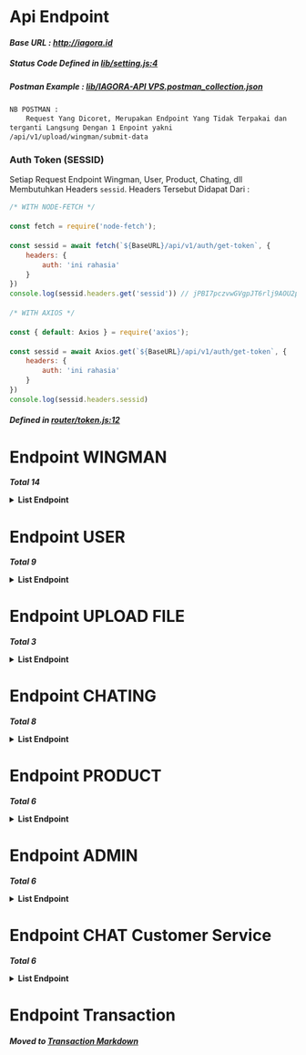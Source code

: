 # **Api Endpoint**

#### ***Base URL : http://iagora.id***

##### *Status Code Defined in <a href="https://github.com/IAGORA-Project/BE-API/blob/main/lib/setting.js#L4" target="__blank">lib/setting.js:4</a>*

##### *Postman Example : <a href="https://github.com/IAGORA-Project/BE-API/blob/main/imageMD" target="__blank">lib/IAGORA-API VPS.postman_collection.json</a>*

```text
NB POSTMAN : 
    Request Yang Dicoret, Merupakan Endpoint Yang Tidak Terpakai dan terganti Langsung Dengan 1 Enpoint yakni /api/v1/upload/wingman/submit-data
```

### Auth Token (SESSID)

Setiap Request Endpoint Wingman, User, Product, Chating, dll Membutuhkan Headers `sessid`. Headers Tersebut Didapat Dari :

```js
/* WITH NODE-FETCH */

const fetch = require('node-fetch');

const sessid = await fetch(`${BaseURL}/api/v1/auth/get-token`, {
    headers: {
        auth: 'ini rahasia'
    }
})
console.log(sessid.headers.get('sessid')) // jPBI7pczvwGVgpJT6rlj9AOU2pHn81

/* WITH AXIOS */

const { default: Axios } = require('axios');

const sessid = await Axios.get(`${BaseURL}/api/v1/auth/get-token`, {
    headers: {
        auth: 'ini rahasia'
    }
})
console.log(sessid.headers.sessid)
```

##### *Defined in <a href="https://github.com/IAGORA-Project/BE-API/blob/main/router/token.js#L12" target="__blank">router/token.js:12</a>*

# Endpoint WINGMAN

***Total 14***

**<details><summary>List Endpoint</summary>**

##### *Defined in <a href="https://github.com/IAGORA-Project/BE-API/blob/main/router/wingman/router_wingman.js" target="__blank">router/wingman/router_wingman.js</a>*

### **1. Pendaftaran (Input No HP)**

Mengirimkan OTP Ke Nomer WhatsApp Target Menggunakan [WA-API](https://github.com/IAGORA-Project/WA-API)

**`URL : ${BaseURL}/api/v1/wingman/send-otp-wingman`**

<center><img src="imageMD/img_1.png" height="200"></center>

**METHOD : POST**

***BODY (no_hp) :***

```js
{
    "no_hp": "6287715579966"
}
```

***HEADERS (sessid) :***

```js
headers: {
    "sessid": "abcdefghi" // Random String From /api/v1/auth/get-token
}
```

***EXAMPLE REQUEST NODE JS :***

```js

const fetch = require('node-fetch');

const send = await fetch(`${BaseURL}/api/v1/wingman/send-otp-wingman`, {
    method: 'POST',
    credentials: 'include',
    body: JSON.stringify({
        "no_hp": "6287715579966",
    }),
    headers: {
        'Accept': "application/json",
        'Content-Type': 'application/json',
        'sessid': sessid.headers.get('sessid'),
    },
})
```

### **2. Input OTP**

Login Wingman Dengan Menggunakan OTP, Jika Wingman Belum terdaftar Otomatis akan Dibuat Data `null` pada Beberapa Field DB. Untuk Mengisinya/Push DB Gunakan Endpoint `/register-wingman`

**`URL : ${BaseURL}/api/v1/wingman/login-wingman`**

<center><img src="imageMD/img_2.png" width="200"></center>

**METHOD : POST**

***BODY (no_np, otp) :***

```js
{
    "no_hp": "6287715579966",
    "otp": "123456" // Random Numbers From WhatsApp
}
```

***HEADERS (sessid) :***

```js
headers: {
    "sessid": "abcdefghi"
}
```

### **3. SUBMIT & PREVIEW IMAGE WINGMAN**

Data Submit Wingman Sementara Disimpan Didalam JSON, Gunakan Endpoint `/api/v1/wingman/register-wingman` Untuk Push JSON ke MongoDB (Pastikan Sudah Login). Pada Endpoint ini Juga Upload KTP & SKCK Wingman.

**`URL : ${BaseURL}/api/v1/upload/wingman/submit-data`**

<center><img src="imageMD/img_3.png" width="200"></center>

**METHOD : POST**

***BODY : (nama, email, alamat, kota, pasar, bank, no_rek, nama_rek)***

```js
{
    "nama": "Udin",
    "email": "udin@email.com",
    "alamat": "Jln pattimura",
    "kota": "Balikpapan",
    "pasar": "Rawa-Indah",
    "bank": "BRI",
    "no_rek": "123456789101112",
    "nama_rek": "Udin Sukamaju",
}
```

***HEADERS (sessid, cookie, client-type) :***

```js
headers: {
    "sessid": "abcdefghi",
    "cookie": "jwt=abcdef", // Cookie JWT Dari Login
    "client-type": "wingman" // Karena Endpoint Ini Akan Diakses Oleh Wingman
}
```

***EXAMPLE REQUEST NODE JS :***

```js

const { default: Axios } = require('axios');
const FormData = require('form-data');
const fs = require('fs-extra');

const fd = new FormData();
fd.append('nama', 'Udin');
fd.append('email', 'udin@email.com');
fd.append('alamat', 'Jln pattimura');
fd.append('kota', 'Balikpapan');
fd.append('pasar', 'Rawa-Indah');
fd.append('bank', 'BRI');
fd.append('no_rek', '123456789101112');
fd.append('nama_rek', 'Udin Sukamaju');
fd.append('file', fs.createReadStream('./image/ktp_example.png')); // Upload KTP
fd.append('file', fs.createReadStream('./image/skck_example.png')); // Upload SKCK
Axios({
        method: 'POST',
        withCredentials: true,
        url: `${BaseURL}/api/v1/upload/wingman/submit-data`,
        data: fd,
        headers: {  
            'content-type': `multipart/form-data; boundary=${fd._boundary}`,
            'cookie': 'jwt=eyJhbGciOiJIUzI1NiIsInR5cCI6IkpXVCJ9.eyJpZCI6IjYxZjdlZWIxZGM4OTYzODA1NWVhZmVmOCIsImlhdCI6MTY0MzYzODQ5NSwiZXhwIjoxNjQzNjQyMDk1fQ.W2az25O7a2AvoUAZvkQdgADkj136HlqnO3T3xxWt61Q',
            'sessid': sessid.headers.get('sessid'),
            'client-type': 'wingman',
        }
})
```
Adapun Response Yang Diberikan Digunakan Sebagai Preview Data JSON Sebelum di Push ke MonggoDB

<center><img src="imageMD/img_4.png" width="200"></center>


### **4. REGISTRASI PUSH DB WINGMAN**

Memperbarui Data `null` Saat Login Dan Mengganti Dengan Apa Yang sudah d Submit (Pastikan Sudah Submit Mengakses Endpoint No 3 Diatas)

**`URL : ${BaseURL}/api/v1/wingman/register-wingman`**

**`NO IMG`**

**METHOD : GET**

***HEADERS (sessid, cookie, client-type) :***

```js
headers: {
    "sessid": "abcdefghi",
    "cookie": "jwt=abcdef", 
    "client-type": "wingman" 
}
```


### **5. GET/CHECK DATA WINGMAN**

Melihat Data Wingman Yang Tersimpan di MongoDB (Pastikan Sudah Login)

**`URL : ${BaseURL}/api/v1/wingman/wingman-data`**

<center><img src="imageMD/img_5.png" width="200"></center>

**METHOD : GET**

***HEADERS (sessid, cookie, client-type) :***

```js
headers: {
    "sessid": "abcdefghi",
    "cookie": "jwt=abcdef", 
    "client-type": "wingman" 
}
```

***EXAMPLE REQUEST NODE JS :***

```js

const fetch = require('node-fetch');

const get = await fetch(`${BaseURL}/api/v1/wingman/wingman-data`, {
    credentials: "include",
    headers: {
        'client-type': 'wingman',
        'sessid': sessid.headers.get('sessid'),
        'cookie': 'jwt=eyJhbGciOiJIUzI1NiIsInR5cCI6IkpXVCJ9.eyJpZCI6IjYxZjdlZWIxZGM4OTYzODA1NWVhZmVmOCIsImlhdCI6MTY0MzYzODQ5NSwiZXhwIjoxNjQzNjQyMDk1fQ.W2az25O7a2AvoUAZvkQdgADkj136HlqnO3T3xxWt61Q',
    },
})

return get.json()
```

### **6. INPUT PIN WINGMAN**

Input PIN Wingman. PIN Digunakan Untuk Login Kembali Jika JWT Expired / Bukan Logout

**`URL : ${BaseURL}/api/v1/wingman/input-pin`**

**`NO IMG`**

**METHOD : POST**

***BODY : (pin)***

```js
{
    "pin": "1234" // PIN 4 Digit
}
```

***HEADERS (sessid, cookie, client-type) :***

```js
headers: {
    "sessid": "abcdefghi",
    "cookie": "jwt=abcdef", 
    "client-type": "wingman" 
}
```

### **7. MENGGANTI DATA WINGMAN**

Endpoint ini Hanya Mengganti Apa Yang Sudah di Submit Wingman (Pastikan Sudah Login)

**`URL : ${BaseURL}/api/v1/wingman/change-data-wingman`**

**`NO IMG`**

**METHOD : POST**

***BODY : (nama, email, alamat, kota, pasar, bank, no_rek, nama_rek)***

```js
{
    "nama": "Udin",
    "email": "udin123@email.com",
    "alamat": "Jln Soedirman",
    "kota": "Balikpapan",
    "pasar": "Rawa-Indah",
    "bank": "MANDIRI",
    "no_rek": "09876543210987",
    "nama_rek": "Udin Sukamaju",
}
```
**`NB: Body Tidak Harus Diisi Semua, Bisa Salah Satu Saja Yang Ingin Di Perbarui`**

***HEADERS (sessid, cookie, client-type) :***

```js
headers: {
    "sessid": "abcdefghi",
    "cookie": "jwt=abcdef", 
    "client-type": "wingman" 
}
```

### **8. MENGGANTI STATUS LAYANAN**

Mengubah Status Layanan/Available (Pastikan Sudah Login)

**`URL : ${BaseURL}/api/v1/wingman/switch-available`**

**`Image NO. 5`**

**METHOD : GET**

***QUERY : (status_available: Boolean)***

`${BaseURL}/api/v1/wingman/switch-available/?status_available=false`

***HEADERS (sessid, cookie, client-type) :***

```js
headers: {
    "sessid": "abcdefghi",
    "cookie": "jwt=abcdef", 
    "client-type": "wingman" 
}
```

### **9. MENGGANTI JUMLAH ORDERAN**

Mengubah Jumlah Orderan Wingman, Today Order & Total Order (Pastikan Sudah Login)

Today Order
**`URL : ${BaseURL}/api/v1/wingman/edit-today-order`**

Total Order
**`URL : ${BaseURL}/api/v1/wingman/edit-total-order`**

**`Image NO. 5`**

**METHOD : POST**

***PARAMS : (action: add / reset)***

`${BaseURL}/api/v1/wingman/edit-today-order/add`
Atau
`${BaseURL}/api/v1/wingman/edit-today-order/reset`
***BODY : (added)***

```js
{
    "added": 1,
}

// Atau Mines
{
    "added": -1,
}

```

***HEADERS (sessid, cookie, client-type) :***

```js
headers: {
    "sessid": "abcdefghi",
    "cookie": "jwt=abcdef", 
    "client-type": "wingman" 
}
```

### **10. LOGOUT WINGMAN**

Logout Wingman

**`URL : ${BaseURL}/api/v1/wingman/logout-wingman`**

**`NO IMG`**

**METHOD : GET**

***HEADERS (sessid, cookie, client-type) :***

```js
headers: {
    "sessid": "abcdefghi",
    "cookie": "jwt=abcdef", 
    "client-type": "wingman" 
}
```

### **11. LOGIN WITH PIN WINGMAN**

Login Wingman Dengan Menggunakan PIN Yang Telah Di Input Pada Endpoint **`/api/v1/wingman/input-pin`**

**`URL : ${BaseURL}/api/v1/wingman/enter-pin`**

**`NO IMG`**

**METHOD : POST**

***BODY (no_np, pin) :***

```js
{
    "no_hp": "6287715579966",
    "pin": "1234" // PIN 4 Digit
}
```

***HEADERS (sessid) :***

```js
headers: {
    "sessid": "abcdefghi"
}
```

### **12. DELETE NULL WINGMAN**

Menghapus Document Wingman Dengan Status `null`/Belum Push MongoDB + Menghapus Data JSONnya Jika Pernah Submit Data dan Belum Push MongoDB (GET Register)

**`URL : ${BaseURL}/api/v1/wingman/delete-submit`**

**`NO IMG`**

**METHOD : POST**

***BODY (no_hp) :***
```js
{
    "no_hp": "6287715579966",
}
```

***HEADERS (sessid) :***
```js
headers: {
    "sessid": "abcdefghi",
}
```

### **13. DELETE WINGMAN**

Menghapus Document Wingman Dengan Status **tidak** `null`/Sudah Push MongoDB

**`URL : ${BaseURL}/api/v1/wingman/delete-wingman`**

**`NO IMG`**

**METHOD : POST**

***BODY (no_hp) :***
```js
{
    "no_hp": "6287715579966",
}
```

***HEADERS (sessid) :***
```js
headers: {
    "sessid": "abcdefghi",
}
```

### **14. DELETE ALL WINGMAN**

Menghapus Semua Document Wingman di MongoDB

**`URL : ${BaseURL}/api/v1/wingman/delete-all-wingman`**

**`NO IMG`**

**METHOD : GET**

***HEADERS (sessid) :***
```js
headers: {
    "sessid": "abcdefghi",
}
```

---

</details>

# Endpoint USER

***Total 9***

**<details><summary>List Endpoint</summary>**

##### *Defined in <a href="https://github.com/IAGORA-Project/BE-API/blob/main/router/user/router_user.js" target="__blank">router/user/router_user.js</a>*

### **1. SEND OTP USER**

Mengirimkan OTP Ke Nomer WhatsApp Target User Menggunakan [WA-API](https://github.com/IAGORA-Project/WA-API)

**`URL : ${BaseURL}/api/v1/user/send-otp-user`**

**`NO IMG`**

**METHOD : POST**

***BODY (no_hp) :***

```js
{
    "no_hp": "6287715579966"
}
```

***HEADERS (sessid) :***

```js
headers: {
    "sessid": "abcdefghi" // Random String From /api/v1/auth/get-token
}
```

***EXAMPLE REQUEST NODE JS :***

```js
const fetch = require('node-fetch');

const send = await fetch(`${BaseURL}/api/v1/user/send-otp-user`, {
    method: 'POST',
    credentials: 'include',
    body: JSON.stringify({
        "no_hp": "6287715579966",
    }),
    headers: {
        'Accept': "application/json",
        'Content-Type': 'application/json',
        'sessid': sessid.headers.get('sessid'),
    },
})
```

### **2. LOGIN OTP USER**

Login User Menggunakan OTP, Jika Belum Terdaftar Otomatis Dibuatkan Field Data `null`

**`URL : ${BaseURL}/api/v1/user/login-user`**

**`NO IMG`**

**METHOD : POST**

***BODY (no_np, otp) :***

```js
{
    "no_hp": "6287715579966",
    "otp": "123456" // Random Numbers From WhatsApp
}
```

***HEADERS (sessid) :***

```js
headers: {
    "sessid": "abcdefghi"
}
```

### **3. REGISTER USER**

Memperbarui Data `null` Saat Login Dan Mengganti Dengan Apa Yang sudah di Submit di body

**`URL : ${BaseURL}/api/v1/user/register-user`**

**`NO IMG`**

**METHOD : POST**

***BODY (nama, alamat, email) :***

```js
{
    "nama": "Bambang",
    "alamat": "Jl Sudirman",
    "email": "bambang@email.com"
}
```

***HEADERS (sessid, cookie, client-type) :***

```js
headers: {
    "sessid": "abcdefghi",
    "cookie": "jwt=abcdef", 
    "client-type": "user" 
}
```

### **4. INPUT PIN USER**

Input PIN Yang Digunakan Untuk Login PIN

**`URL : ${BaseURL}/api/v1/user/input-pin`**

**`NO IMG`**

**METHOD : POST**

***BODY (pin) :***

```js
{
    "pin": "1234", // PIN 4 Digit
}
```

***HEADERS (sessid, cookie, client-type) :***

```js
headers: {
    "sessid": "abcdefghi",
    "cookie": "jwt=abcdef", 
    "client-type": "user" 
}
```


### **5. CHECK DATA USER**

Check Data User di MongoDB

**`URL : ${BaseURL}/api/v1/user/user-data`**

**`NO IMG`**

**METHOD : GET**

***HEADERS (sessid, cookie, client-type) :***

```js
headers: {
    "sessid": "abcdefghi",
    "cookie": "jwt=abcdef", 
    "client-type": "user" 
}
```

***EXAMPLE REQUEST NODE JS :***

```js
const fetch = require('node-fetch');

const get = await fetch(`${BaseURL}/api/v1/user/user-data`, {
    credentials: "include",
    headers: {
        'client-type': 'user',
        'sessid': sessid.headers.get('sessid'),
        'cookie': 'jwt=eyJhbGciOiJIUzI1NiIsInR5cCI6IkpXVCJ9.eyJpZCI6IjYxZjdlZWIxZGM4OTYzODA1NWVhZmVmOCIsImlhdCI6MTY0MzYzODQ5NSwiZXhwIjoxNjQzNjQyMDk1fQ.W2az25O7a2AvoUAZvkQdgADkj136HlqnO3T3xxWt61Q',
    },
})

return get.json()
```

### **6. MENGGANTI DATA USER**

Endpoint ini Hanya Mengganti Apa Yang Ada di body (Pastikan Sudah Login)

**`URL : ${BaseURL}/api/v1/user/change-data-user`**

**`NO IMG`**

**METHOD : POST**

***BODY (nama, alamat, email) :***

```js
{
    "nama": "Budi",
    "alamat": "Jl MT Haryono",
    "email": "budi@email.com"
}
```
**`NB: Body Tidak Harus Diisi Semua, Bisa Salah Satu Saja Yang Ingin Di Perbarui`**

***HEADERS (sessid, cookie, client-type) :***

```js
headers: {
    "sessid": "abcdefghi",
    "cookie": "jwt=abcdef", 
    "client-type": "user" 
}
```


### **7. LOGOUT USER**

Logout User

**`URL : ${BaseURL}/api/v1/user/logout-user`**

**`NO IMG`**

**METHOD : GET**

***HEADERS (sessid, cookie, client-type) :***

```js
headers: {
    "sessid": "abcdefghi",
    "cookie": "jwt=abcdef", 
    "client-type": "user" 
}
```

### **8. DELETE USER**

Menghapus Document User Yang Null dan Sudah Register User

**`URL : ${BaseURL}/api/v1/user/delete-user`**

**`NO IMG`**

**METHOD : POST**

***BODY (nama, alamat, email) :***

```js
{
    "no_hp": "6287715579966",
}
```

***HEADERS (sessid) :***

```js
headers: {
    "sessid": "abcdefghi"
}
```

### **9. DELETE ALL USER**

Menghapus Semua Document User Yang Tersimpan

**`URL : ${BaseURL}/api/v1/user/delete-all-user`**

**`NO IMG`**

**METHOD : GET**

***HEADERS (sessid) :***

```js
headers: {
    "sessid": "abcdefghi"
}
```
---

</details>

# Endpoint UPLOAD FILE

***Total 3***

**<details><summary>List Endpoint</summary>**

##### *Defined in <a href="https://github.com/IAGORA-Project/BE-API/blob/main/router/upload/router_upload.js" target="__blank">router/upload/router_upload.js</a>*

Upload File Menggunakan Multer, Semua File Tersimpan Didalam Folder public/file

### **1. UPLOAD PROFILE IMAGE WINGMAN**

Upload Image Wingman ke Folder Public dan return Data HEX, ubah ke base64 jika Ingin di Tampilkan

**`URL : ${BaseURL}/api/v1/upload/wingman/profile`**

**`NO IMG`**

**METHOD : POST**

***BODY (file) :***

`file : multipart/form-data`

***HEADERS (sessid) :***

```js
headers: {
    "sessid": "abcdefghi",
    "cookie": "jwt=abcdef", 
    "client-type": "wingman" 
}
```
***EXAMPLE REQUEST NODE JS :***

```js
const FormData = require('form-data');
const { default: Axios } = require('axios');
const fs = require('fs-extra');

const fd = new FormData()
fd.append('file', fs.createReadStream('./image/profile_wingman_example.png'))
Axios({
        method: 'POST',
        withCredentials: true,
        url: `${BaseURL}/api/v1/upload/wingman/profile`,
        data: fd,
        headers: {  
            'content-type': `multipart/form-data; boundary=${fd._boundary}`,
            'client-type': 'wingman',
            'cookie': 'jwt=eyJhbGciOiJIUzI1NiIsInR5cCI6IkpXVCJ9.eyJpZCI6IjYxZjdlZWIxZGM4OTYzODA1NWVhZmVmOCIsImlhdCI6MTY0MzYzODQ5NSwiZXhwIjoxNjQzNjQyMDk1fQ.W2az25O7a2AvoUAZvkQdgADkj136HlqnO3T3xxWt61Q', 
            'sessid': sessid.headers.get('sessid'),
        },
})
```

### **2. UPLOAD PROFILE IMAGE USER**

Upload Image User ke Folder Public dan return Data HEX, ubah ke base64 jika Ingin di Tampilkan

**`URL : ${BaseURL}/api/v1/upload/user/profile`**

**`NO IMG`**

**METHOD : POST**

***BODY (file) :***

`file : multipart/form-data`

***HEADERS (sessid) :***

```js
headers: {
    "sessid": "abcdefghi",
    "cookie": "jwt=abcdef", 
    "client-type": "user" 
}
```
### **3. UPLOAD PROFILE IMAGE ADMIN**

Upload Image Admin ke Folder Public dan return Data HEX, ubah ke base64 jika Ingin di Tampilkan

**`URL : ${BaseURL}/api/v1/upload/admin/profile`**

**`NO IMG`**

**METHOD : POST**

***BODY (file) :***

`file : multipart/form-data`

***HEADERS (sessid) :***

```js
headers: {
    "sessid": "abcdefghi",
    "cookie": "jwt=abcdef", 
    "client-type": "admin",
    "auths": "iagoraid"
}
```

---

</details>

# Endpoint CHATING

***Total 8***

**<details><summary>List Endpoint</summary>**

##### *Defined in <a href="https://github.com/IAGORA-Project/BE-API/blob/main/lib/chat/router/router_chat.js#L24" target="__blank">lib/chat/router/router_chat.js:24</a>*

### **1. CREATE ROOM UNTUK 2 ORANG**

Membuat Room Chat untuk 2 Orang

**`URL : ${BaseURL}/api/v1/chat/create`**

<center><img src="imageMD/img_6.png" width="200"></center>

**METHOD : GET**

***PARAMS (ID User & ID Wingman) :***

`${BaseURL}/api/v1/chat/create/61f607818e9e9b9583ed5d1c/61f616188e9e9b9583ed5d56`

***HEADERS (sessid) :***

```js
headers: {
    "sessid": "abcdefghi"
}
```

### **2. SEND MESSAGE KE ROOM**

Mengirimkan Pesan Ke Sebuah Room Chat

**`URL : ${BaseURL}/api/v1/chat/msg`**

<center><img src="imageMD/img_7.png" width="200"></center>

**METHOD : POST**

***PARAMS (Room & ID Pengirim) :***

`${BaseURL}/api/v1/chat/msg/61f62af47091d40478298a9c/61f607818e9e9b9583ed5d1c`

***BODY (Message) :***

```js
{
    "message": "ok thank you gann"
}
```

***HEADERS (sessid) :***

```js
headers: {
    "sessid": "abcdefghi"
}
```

***EXAMPLE REQUEST NODE JS :***

```js
const fetch = require('node-fetch');

const get = await fetch(`${BaseURL}/api/v1/chat/msg/${room_id}/${pengirim_id}`, {
    method: "POST",
    credentials: "include",
    body: JSON.stringify({
        "message": "ok thank you gann",
    }),
    headers: {
        'Accept': "application/json",
        'Content-Type': 'application/json',
        'sessid': sessid.headers.get('sessid'),
    },
})

return get.json()
```

### **3. SEND IMAGE/FILE MESSAGE**

Mengirim pesan gambar/file

**`URL : ${BaseURL}/api/v1/upload/chat/file`**

**`NO IMG`**

**METHOD : POST**

***BODY (file) :***

`file : multipart/form-data`

***PARAMS (Room & ID Pengirim) + QUERY (text)***

`${BaseURL}/api/v1/upload/chat/file/61f62af47091d40478298a9c/61f616188e9e9b9583ed5d56/?text=halo halo`

***HEADERS (sessid) :***

```js
headers: {
    "sessid": "abcdefghi"
}
```

***EXAMPLE REQUEST NODE JS :***

```js
const FormData = require('form-data');
const { default: Axios } = require('axios');
const fs = require('fs-extra');

const fd = new FormData()
fd.append('file', fs.createReadStream('./image/message_image_example.png'))
Axios({
        method: 'POST',
        withCredentials: true,
        url: `${BaseURL}/api/v1/upload/chat/file/${room_id}/${pengirim_id}/?text=${message}`,
        data: fd,
        headers: {  
            'content-type': `multipart/form-data; boundary=${fd._boundary}`,
            'sessid': sessid.headers.get('sessid'),
        },
})
```

### **4. GET ALL MESSAGE ROOM**

Melihat Semua Pesan Yang ada Di Dalam Sebuah Room Chat (History Chat)

**`URL : ${BaseURL}/api/v1/chat/get-msg-room`**

**`NO IMG`**

**METHOD : GET**

***PARAMS (Room) :***

`${BaseURL}/api/v1/chat/get-msg-room/61f62af47091d40478298a9c`

***HEADERS (sessid) :***

```js
headers: {
    "sessid": "abcdefghi"
}
```

### **5. DELETE MESSAGE**

Menghapus Sebuah Pesan Dari id message

**`URL : ${BaseURL}/api/v1/chat/delete-msg`**

**`NO IMG`**

**METHOD : GET**

***PARAMS (ID Message & Room) :***

`${BaseURL}/api/v1/chat/delete-msg/61f62bfb7091d40478298aa7/61f62af47091d40478298a9c`

***HEADERS (sessid) :***

```js
headers: {
    "sessid": "abcdefghi"
}
```

### **6. MESSAGE TELAH TERBACA**

Menandai Bahwa Pesan Telah Terbaca

**`URL : ${BaseURL}/api/v1/chat/read-msg`**

**`NO IMG`**

**METHOD : GET**

***PARAMS (ID Message) :***

`${BaseURL}/api/v1/chat/read-msg/61f607818e9e9b9583ed5d1c`

***HEADERS (sessid) :***

```js
headers: {
    "sessid": "abcdefghi"
}
```

### **7. GET SEMUA ROOM DI DB**

Melihat Semua Room di DB

**`URL : ${BaseURL}/api/v1/chat/all-room`**

**`NO IMG`**

**METHOD : GET**

***HEADERS (sessid) :***

```js
headers: {
    "sessid": "abcdefghi"
}
```

### **8. DELETE ONE ROOM DI DB**

Menghapus Satu Room di DB

**`URL : ${BaseURL}/api/v1/chat/delete-room`**

**`NO IMG`**

**METHOD : GET**

***PARAMS (ID Message) :***

`${BaseURL}/api/v1/chat/delete-room/61f104cfd0cfa4c4309e788c`

***HEADERS (sessid) :***

```js
headers: {
    "sessid": "abcdefghi"
}
```

---

</details>

# Endpoint PRODUCT

***Total 6***

**<details><summary>List Endpoint</summary>**

##### *Defined in <a href="https://github.com/IAGORA-Project/BE-API/blob/main/router/product/router_product.js" target="__blank">router/product/router_product.js</a>*

### **1. CREATE PRODUCT**

Membuat Product Baru dan Disimpan di dalam MongoDB

**`URL : ${BaseURL}/api/v1/product/create-product`**

**`NO IMG`**

**METHOD : POST**

***BODY (product_name, product_category, product_grade, product_image, product_price, product_uom) :***

```js
{
    "product_name": "Semangka",
    "product_category": "buah",
    "product_grade": "A",
    "product_image": "IMAGE BASE 64",
    "product_price": "6000",
    "product_uom": "/kg",
}
```
***HEADERS (sessid) :***

```js
headers: {
    "sessid": "abcdefghi"
}
```

### **2. UPDATE SUATU PRODUCT**

Mengupdate Suatu Product dari Id Product

**`URL : ${BaseURL}/api/v1/product/update-product`**

**`NO IMG`**

**METHOD : POST**

***PARAMS (ID Product) :***

`${BaseURL}/api/v1/product/update-product/61f6333dcce79fb36b67ac69`

***BODY (product_name, product_category, product_grade, product_image, product_price, product_uom) :***

```js
{
    "product_name": "Semangka",
    "product_category": "buah",
    "product_grade": "A",
    "product_image": "IMAGE BASE 64",
    "product_price": "6000",
    "product_uom": "/kg",
}
```
**`NB: Body Tidak Harus Diisi Semua, Bisa Salah Satu Saja Yang Ingin Di Perbarui`**

***HEADERS (sessid) :***

```js
headers: {
    "sessid": "abcdefghi"
}
```

### **3. MELIHAT SATU PRODUCT**

Read 1 Product di MongoDB dari id nya

**`URL : ${BaseURL}/api/v1/product/read-one-product`**

<center><img src="imageMD/img_9.png" width="200"></center>

**METHOD : GET**

***PARAMS (ID Product) :***

`${BaseURL}/api/v1/product/read-one-product/61e262aae6b1e7d71e271635`

***HEADERS (sessid) :***

```js
headers: {
    "sessid": "abcdefghi"
}
```

### **4. MELIHAT SEMUA PRODUCT**

Read ALL Product di MongoDB

**`URL : ${BaseURL}/api/v1/product/read-all-product`**

<center><img src="imageMD/img_8.png" width="200"></center>

**METHOD : GET**

***HEADERS (sessid) :***

```js
headers: {
    "sessid": "abcdefghi"
}
```

### **5. MENGHAPUS SATU PRODUCT**

Delete Satu Product di MongoDB dari id nya

**`URL : ${BaseURL}/api/v1/product/delete-one-product`**

**`NO IMG`**

**METHOD : GET**

***PARAMS (ID Product) :***

`${BaseURL}/api/v1/product/delete-one-product/61e65e24612d6a1f9f82a417`

***HEADERS (sessid) :***

```js
headers: {
    "sessid": "abcdefghi"
}
```

### **6. MENGHAPUS SEMUA PRODUCT**

Delete ALL Product di MongoDB

**`URL : ${BaseURL}/api/v1/product/delete-all-product`**

**`NO IMG`**

**METHOD : GET**

***HEADERS (sessid) :***

```js
headers: {
    "sessid": "abcdefghi"
}
```

---

</details>

# Endpoint ADMIN

***Total 6***

**<details><summary>List Endpoint</summary>**

##### *Defined in <a href="https://github.com/IAGORA-Project/BE-API/blob/main/router/admin/router_admin.js" target="__blank">router/admin/router_admin.js</a>*

Register/Login Serta Endpoint Admin Lainnya Berbasis Website.

Headers Tambahan Pada Setiap Endpoint Admin : 

```js
headers: {
    'auths': 'iagoraid'
}

```
##### *Defined in <a href="https://github.com/IAGORA-Project/BE-API/blob/main/router/token.js#L58" target="__blank">router/token.js:58</a>*


### **1. Register ADMIN**

Register dan Push Data Admin ke MongoDB

**`URL : ${BaseURL}/api/v1/admin/register-admin`**

**`NO IMG`**

**METHOD : POST**

***BODY (no_hp, password, nama) :***

```js
{
    "no_hp": "6287715579966",
    "password": "rifky123", 
    "nama": "Rifky" 
}
```

***HEADERS (sessid, cookie, client-type, auths) :***

```js
headers: {
    "sessid": "abcdefghi",
    'auths': 'iagoraid'
}
```

### **2. Login ADMIN**

Login Admin

**`URL : ${BaseURL}/api/v1/admin/login-admin`**

**`NO IMG`**

**METHOD : POST**

***BODY (no_hp, password) :***

```js
{
    "no_hp": "6287715579966",
    "password": "rifky123",
}
```

***HEADERS (sessid, cookie, client-type, auths) :***

```js
headers: {
    "sessid": "abcdefghi",
    'auths': 'iagoraid'
}
```

### **3. Check Data ADMIN**

GET Data Admin di MongoDB

**`URL : ${BaseURL}/api/v1/admin/check-admin`**

**`NO IMG`**

**METHOD : GET**

***HEADERS (sessid, cookie, client-type, auths) :***

```js
headers: {
    "sessid": "abcdefghi",
    "cookie": "jwt=abcdef", 
    "client-type": "admin",
    'auths': 'iagoraid'
}
```

### **4. Change Data ADMIN**

Menganti Data Admin dan Push ke MongoDB

**`URL : ${BaseURL}/api/v1/admin/change-data-admin`**

**`NO IMG`**

**METHOD : POST**

***BODY (no_hp, password, nama) :***

```js
{
    "no_hp": "6287715579966",
    "password": "upin123", 
    "nama": "Upin" 
}
```
**`NB: Body Tidak Harus Diisi Semua, Bisa Salah Satu Saja Yang Ingin Di Perbarui`**

***HEADERS (sessid, cookie, client-type, auths) :***

```js
headers: {
    "sessid": "abcdefghi",
    "cookie": "jwt=abcdef", 
    "client-type": "admin",
    'auths': 'iagoraid'
}
```

### **5. Add Income WINGMAN**

Menambahkan Income Wingman Melalui Admin

**`URL : ${BaseURL}/api/v1/admin/add-income`**

**`NO IMG`**

**METHOD : POST**

***BODY (added, id) :***

```js
{
    "added": "10000",
    "id": "61f7eeb1dc89638055eafef8" // ID WINGMAN
}
```

***HEADERS (sessid, cookie, client-type, auths) :***

```js
headers: {
    "sessid": "abcdefghi",
    "cookie": "jwt=abcdef", 
    "client-type": "admin",
    'auths': 'iagoraid'
}
```

### **6. Delete One ADMIN**

Menghapus 1 Document Admin

**`URL : ${BaseURL}/api/v1/admin/delete-one-admin`**

**`NO IMG`**

**METHOD : GET**

***PARAMS (ID Admin) :***

`${BaseURL}/api/v1/admin/delete-one-admin/61f5cb068e9e9b9583ed5cec`

***HEADERS (sessid) :***

```js
headers: {
    "sessid": "abcdefghi",
    'auths': 'iagoraid'
}
```
---

</details>

# Endpoint CHAT Customer Service

***Total 6***

**<details><summary>List Endpoint</summary>**

##### *Defined in <a href="https://github.com/IAGORA-Project/BE-API/blob/main/lib/chat/router/router_chat.js#L53" target="__blank">lib/chat/router/router_chat.js:53</a>*

## Sisi User/Wingman

### **1. Page Awal Chat**

Membuat Room Dan Mengirimkan Pesan Awal Jika Tidak Ada Room Antar Admin dan User/Wingman (Juga Digunakan Untuk GET History Chat)

**`URL : ${BaseURL}/api/v1/chat/page-cs`**

<center><img src="imageMD/img_23.png" height="200"></center>

**METHOD : GET**

***HEADERS (sessid, cookie, client-type) :***

```js
headers: {
    "sessid": "abcdefghi",
    "cookie": "jwt=abcdef", 
    "client-type": "user"
}
```

Jika Tidak Ada Chat Maka Langsung Mengirimkan Text Awal CS

<center><img src="imageMD/img_24.png" height="150"></center>

### **2. User/Wingman Send Message**

Mengirimkan Pesan Dari User/Wingman

**`URL : ${BaseURL}/api/v1/chat/user-sendmsg`**

<center><img src="imageMD/img_25.png" height="200"></center>

**METHOD : POST**

***BODY (message) :***

```js
{
    "message": "aplikasi saya kadang tertutup"
}
```

***HEADERS (sessid, cookie, client-type) :***

```js
headers: {
    "sessid": "abcdefghi",
    "cookie": "jwt=abcdef", 
    "client-type": "user"
}
```

Setelah Selesai User/Wingman Send Text Maka CS Otomatis Akan Mengirimkan Pesan Mengunggu

## Sisi Admin / CS

### **1. CS/Admin Send Message**

Mengirimkan Pesan Dari CS/Admin

**`URL : ${BaseURL}/api/v1/chat/cs-sendmsg`**

**`NO IMG`**

**METHOD : POST**

***BODY (message, user_id) :***

```js
{
    "message": "Siap kak Sistem Sudah Kami Perbaiki, Silahkan Dicoba Lagi",
    "user_id": "61f616188e9e9b9583ed5d56" // Target User/Wingman
}
```

***HEADERS (sessid, cookie, client-type) :***

```js
headers: {
    "sessid": "abcdefghi",
    "cookie": "jwt=abcdef", 
    "client-type": "admin",
    "auths": "iagoraid"
}
```

### **2. CS/Admin History Message In One Room**

Melihat History Pesan Dari Sisi CS/Admin

**`URL : ${BaseURL}/api/v1/chat/history-cs`**

**`NO IMG`**

**METHOD : GET**

***PARAMS (room) :***

`${BaseURL}/api/v1/chat/history-cs/61f62d047091d40478298ab5`

***HEADERS (sessid, cookie, client-type) :***

```js
headers: {
    "sessid": "abcdefghi",
    "cookie": "jwt=abcdef", 
    "client-type": "admin",
    "auths": "iagoraid"
}
```

### **3. Delete One Message**

Menghapus satu Message dari id message

**`URL : ${BaseURL}/api/v1/chat/delete-one`**

**`NO IMG`**

**METHOD : GET**

***PARAMS (id message, room) :***

`${BaseURL}/api/v1/chat/delete-one/61f630aadd4720e1478ce182/61f62d047091d40478298ab5`

***HEADERS (sessid, cookie, client-type) :***

```js
headers: {
    "sessid": "abcdefghi",
    "cookie": "jwt=abcdef", 
    "client-type": "admin",
    "auths": "iagoraid"
}
```

### **4. Delete All Message In One Room**

Menghapus Semua Message dari id room

**`URL : ${BaseURL}/api/v1/chat/delete-all-msg-room`**

**`NO IMG`**

**METHOD : GET**

***PARAMS (room) :***

`${BaseURL}/api/v1/chat/delete-all-msg-room/61f62d047091d40478298ab5`

***HEADERS (sessid, cookie, client-type) :***

```js
headers: {
    "sessid": "abcdefghi",
    "cookie": "jwt=abcdef", 
    "client-type": "admin",
    "auths": "iagoraid"
}
```
---

</details>

# Endpoint Transaction

##### *Moved to <a href="https://github.com/IAGORA-Project/BE-API/blob/main/Transaction.md" target="__blank">Transaction Markdown</a>*